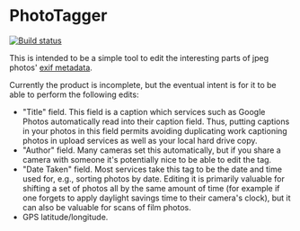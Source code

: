 # PhotoTagger

[![Build status](https://ci.appveyor.com/api/projects/status/3gk3h9f3dl584w3w?svg=true)](https://ci.appveyor.com/project/adam-azarchs/exif-tagger)

This is intended to be a simple tool to edit the interesting parts of jpeg
photos' [exif metadata](http://www.cipa.jp/std/documents/e/DC-008-2012_E.pdf).

Currently the product is incomplete, but the eventual intent is for it to
be able to perform the following edits:

* "Title" field.  This field is a caption which services such as Google Photos
automatically read into their caption field.  Thus, putting captions in your
photos in this field permits avoiding duplicating work captioning photos in
upload services as well as your local hard drive copy.
* "Author" field.  Many cameras set this automatically, but if you share a
camera with someone it's potentially nice to be able to edit the tag.
* "Date Taken" field.  Most services take this tag to be the date and time
used for, e.g., sorting photos by date.  Editing it is primarily valuable for
shifting a set of photos all by the same amount of time (for example if one
forgets to apply daylight savings time to their camera's clock), but it can
also be valuable for scans of film photos.
* GPS latitude/longitude.
